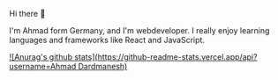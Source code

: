 Hi there 👋

I'm Ahmad form Germany, and I'm webdeveloper. I really enjoy learning languages and frameworks like React and JavaScript. 

[![Anurag's github stats](https://github-readme-stats.vercel.app/api?username=Ahmad Dardmanesh)](https://github.com/anuraghazra/github-readme-stats)

